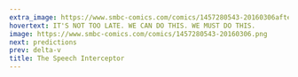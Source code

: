 ```yaml
---
extra_image: https://www.smbc-comics.com/comics/1457280543-20160306after.png
hovertext: IT'S NOT TOO LATE. WE CAN DO THIS. WE MUST DO THIS.
image: https://www.smbc-comics.com/comics/1457280543-20160306.png
next: predictions
prev: delta-v
title: The Speech Interceptor
---
```

